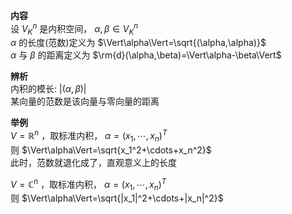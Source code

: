 **内容**    
设 $V_K^n$ 是内积空间， $\alpha,\beta\in V_K^n$     
 $\alpha$ 的长度(范数)定义为 $\Vert\alpha\Vert=\sqrt{(\alpha,\alpha)}$     
 $\alpha$ 与 $\beta$ 的距离定义为 $\rm{d}(\alpha,\beta)=\Vert\alpha-\beta\Vert$     
    
**辨析**    
内积的模长:  $\vert(\alpha,\beta)\vert$     
某向量的范数是该向量与零向量的距离    
    
**举例**    
 $V=\mathbb{R}^n$ ，取标准内积， $\alpha=(x_1,\cdots,x_n)^T$     
则 $\Vert\alpha\Vert=\sqrt{x_1^2+\cdots+x_n^2}$     
此时，范数就退化成了，直观意义上的长度    
    
 $V=\mathbb{C}^n$ ，取标准内积， $\alpha=(x_1,\cdots,x_n)^T$     
则 $\Vert\alpha\Vert=\sqrt{|x_1|^2+\cdots+|x_n|^2}$     
